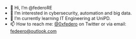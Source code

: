 - 👋 Hi, I’m @federoRE
- 👀 I’m interested in cybersecurity, automation and big data.
- 🌱 I’m currently learning IT Engineering at UniPD.
- 📫 How to reach me: [@0xfedero](https://twitter.com/0xfedero) on Twitter or via email: fedeero@outlook.com

<!---
federoRE/federoRE is a ✨ special ✨ repository because its `README.md` (this file) appears on your GitHub profile.
You can click the Preview link to take a look at your changes.
--->

